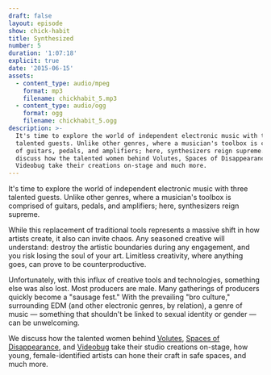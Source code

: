 ```yaml
---
draft: false
layout: episode
show: chick-habit
title: Synthesized
number: 5
duration: '1:07:18'
explicit: true
date: '2015-06-15'
assets:
  - content_type: audio/mpeg
    format: mp3
    filename: chickhabit_5.mp3
  - content_type: audio/ogg
    format: ogg
    filename: chickhabit_5.ogg
description: >-
  It's time to explore the world of independent electronic music with three
  talented guests. Unlike other genres, where a musician's toolbox is comprised
  of guitars, pedals, and amplifiers; here, synthesizers reign supreme. We
  discuss how the talented women behind Volutes, Spaces of Disappearance, and
  Videobug take their creations on-stage and much more.
---
```

It's time to explore the world of independent electronic music with three talented guests. Unlike other genres, where a musician's toolbox is comprised of guitars, pedals, and amplifiers; here, synthesizers reign supreme.

While this replacement of traditional tools represents a massive shift in how artists create, it also can invite chaos. Any seasoned creative will understand: destroy the artistic boundaries during any engagement, and you risk losing the soul of your art. Limitless creativity, where anything goes, can prove to be counterproductive.

Unfortunately, with this influx of creative tools and technologies, something else was also lost. Most producers are male. Many gatherings of producers quickly become a "sausage fest." With the prevailing "bro culture," surrounding EDM (and other electronic genres, by relation), a genre of music &mdash; something that shouldn't be linked to sexual identity or gender &mdash; can be unwelcoming.

We discuss how the talented women behind [Volutes](http://www.volutesmusic.com), [Spaces of Disappearance](http://spacesofdisappearance.com), and [Videobug](https://www.facebook.com/videobugchi) take their studio creations on-stage, how young, female-identified artists can hone their craft in safe spaces, and much more.